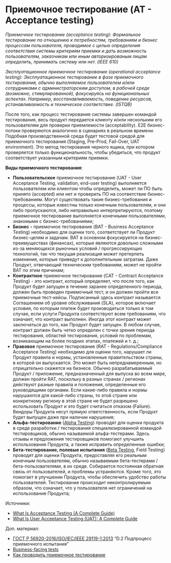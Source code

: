 # Приемочное тестирование (AT - Acceptance testing)

_Приемочное тестирование (acceptance testing): Формальное тестирование по отношению к потребностям, требованиям и бизнес процессам пользователя, проводимое с целью определения соответствия системы критериям приемки и дать возможность пользователям, заказчикам или иным авторизированым лицам определить, принимать систему или нет. (IEEE 610)_

_Эксплуатационное приемочное тестирование (operational acceptance testing): Эксплуатационное тестирование в фазе приемочного тестирования, обычно выполняемое пользователем и/или сотрудниками с администраторским доступом, в рабочей среде (возможно, стимулированной), фокусируясь на функциональных аспектах. Например, восстанавливаемость, поведение ресурсов, устанавливаемость и техническое соответствие. (ISTQB)_

После того, как процесс тестирования системы завершен командой тестирования, весь продукт передается клиенту и/или нескольким его пользователям для проверки приемлемости (acceptability). Е2Е бизнес-потоки проверяются аналогично в сценариях в реальном времени. Подобная производственной среда будет тестовой средой для приемочного тестирования (Staging, Pre-Prod, Fail-Over, UAT environment). Это метод тестирования черного ящика, при котором проверяется только функциональность, чтобы убедиться, что продукт соответствует указанным критериям приемки.

**Виды приемочного тестирования**:

* **Пользовательское** приемочное тестирование (UAT - User Acceptance Testing, validation, end-user testing) выполняется пользователем или клиентом чтобы определить, может ли ПО быть принято (accepted) или нет и проверить ПО на соответствие бизнес-требованиям. Могут существовать такие бизнес-требования и процессы, которые известны только конечным пользователям, и они либо пропускаются, либо неправильно интерпретируются, поэтому приемочное тестирование выполняется конечными пользователями, знакомыми с бизнес-требованиями;
* **Бизнес -** приемочное тестирование (BAT - Business Acceptance Testing) необходимо для оценки того, соответствует ли Продукт бизнес-целям и задачам. BAT в основном фокусируется на бизнес-преимуществах (финансах), которые являются довольно сложными из-за меняющихся рыночных условий / прогрессирующих технологий, так что текущая реализация может претерпеть изменения, которые приведут к дополнительным затратам. Даже Продукт, отвечающий техническим требованиям, может не пройти BAT по этим причинам;
* **Контрактное** приемочное тестирование (CAT - Contract Acceptance Testing) - это контракт, который определяет, что после того, как Продукт будет запущен в течение заранее определенного периода, должен быть проведен приемочный тест, и он должен пройти все приемочные тест-кейсы. Подписанный здесь контракт называется Соглашением об уровне обслуживания (SLA), которое включает условия, по которым платеж будет производиться только в том случае, если услуги Продукта соответствуют всем требованиям, что означает, что контракт выполнен. Иногда этот контракт может заключаться до того, как Продукт будет запущен. В любом случае, контракт должен быть четко определен с точки зрения периода тестирования, областей тестирования, условий по проблемам, возникающим на более поздних этапах, платежей и т. д.;
* **Правовое** приемочное тестирование (RAT - Regulations/Compliance Acceptance Testing) необходимо для оценки того, нарушает ли Продукт правила и нормы, установленные правительством страны, в которой он выпускается. Это может быть непреднамеренным, но отрицательно скажется на бизнесе. Обычно разрабатываемый Продукт / приложение, предназначенный для выпуска во всем мире, должен пройти RAT, поскольку в разных странах / регионах действуют разные правила и положения, определенные его руководящими органами. Если какие-либо правила и нормы нарушаются для какой-либо страны, то этой стране или конкретному региону в этой стране не будет разрешено использовать Продукт и это будет считаться отказом (Failure). Вендоры Продукта несут прямую ответственность, если Продукт будет выпущен даже при наличии нарушения;
* **Альфа-тестирование** ([Alpha Testing](https://www.softwaretestinghelp.com/alpha-testing/)) проводят для оценки продукта в среде разработки / тестирования специализированной командой тестировщиков, обычно называемой альфа-тестерами. Здесь отзывы и предложения тестировщиков помогают улучшить использование Продукта, а также исправить определенные ошибки;
* **Бета-тестирование, полевые испытания** ([Beta Testing](https://www.softwaretestinghelp.com/beta-testing/), Field Testing) проводят для оценки Продукта, предоставляя его реальным конечным пользователям, обычно называемым бета-тестерами / бета-пользователями, в их среде. Собирается постоянная обратная связь от пользователей, и проблемы устраняются. Кроме того, это помогает в улучшении Продукта, чтобы обеспечить удобство работы пользователей. Тестирование происходит неконтролируемым образом, что означает, что у пользователя нет ограничений на использование Продукта;

Источники:

* [What Is Acceptance Testing (A Complete Guide)](https://www.softwaretestinghelp.com/what-is-acceptance-testing/)
* [What Is User Acceptance Testing (UAT): A Complete Guide](https://www.softwaretestinghelp.com/what-is-user-acceptance-testing-uat/)

Доп. материал:

* [ГОСТ Р 56920-2016/ISO/IEC/IEEE 29119-1:2013](https://docs.cntd.ru/document/1200134996) “D.2 Подпроцесс приемочного испытания”
* [Business-facing tests](https://martinfowler.com/bliki/BusinessFacingTest.html)
* [Как проводить приемочное тестирование](https://youtube.com/watch?v=BKWgBk3gktw\&ab\_channel=Podlodka.)
